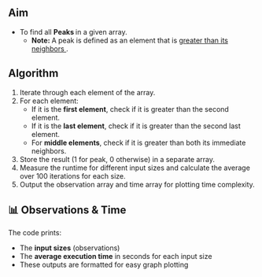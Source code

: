 <!-- Part 1: Aim -->
## Aim
<p>
<ul>
<li> To find all <b> Peaks </b> in a given array.
<ul> <li> <b> Note: </b> A peak is defined as an element that is <u> greater than its neighbors </u>. </li> </ul>
</li>
</ul>
</p>

## Algorithm

1. Iterate through each element of the array.
2. For each element:
   - If it is the **first element**, check if it is greater than the second element.
   - If it is the **last element**, check if it is greater than the second last element.
   - For **middle elements**, check if it is greater than both its immediate neighbors.
3. Store the result (1 for peak, 0 otherwise) in a separate array.
4. Measure the runtime for different input sizes and calculate the average over 100 iterations for each size.
5. Output the observation array and time array for plotting time complexity.

## 📊 Observations & Time
The code prints:
- The **input sizes** (observations)
- The **average execution time** in seconds for each input size
- These outputs are formatted for easy graph plotting
